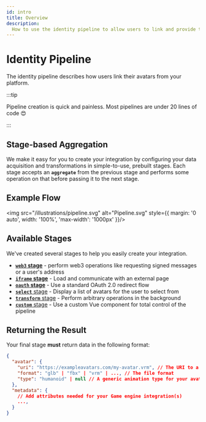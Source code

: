 ```yaml
---
id: intro
title: Overview
description:
  How to use the identity pipeline to allow users to link and provide their avatars with your platform.
---
```


# Identity Pipeline

The identity pipeline describes how users link their avatars from your platform.

:::tip

Pipeline creation is quick and painless. Most pipelines are under 20 lines of code 😍

:::

## Stage-based Aggregation

We make it easy for you to create your integration by configuring your data acquisition and transformations in simple-to-use, prebuilt stages. Each stage accepts an **`aggregate`** from the previous stage and performs some operation on that before passing it to the next stage.

## Example Flow

<img src="/illustrations/pipeline.svg" alt="Pipeline.svg" style={{ margin: '0 auto', width: '100%', 'max-width': '1000px' }}/>

## Available Stages

We've created several stages to help you easily create your integration.

- [**`web3` stage**](./web3) - perform web3 operations like requesting signed messages or a user's address
- [**`iframe` stage**](./iframe) - Load and communicate with an external page
- [**`oauth` stage**](./oauth) - Use a standard OAuth 2.0 redirect flow
- [**`select`** stage](./select) - Display a list of avatars for the user to select from
- [**`transform`** stage](./transform) - Perform arbitrary operations in the background
- [**`custom`** stage](./custom) - Use a custom Vue component for total control of the pipeline


## Returning the Result

Your final stage **must** return data in the following format:

```json
{
  "avatar": {
    "uri": "https://exampleavatars.com/my-avatar.vrm", // The URI to a downloadable avatar
    "format": "glb" | "fbx" | "vrm" | ..., // The file format
    "type": "humanoid" | null // A generic animation type for your avatar (if applicable)
  },
  "metadata": {
    // Add attributes needed for your Game engine integration(s)
    ...,
  }
}
```